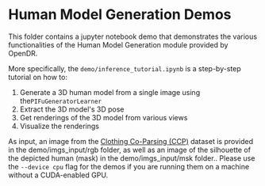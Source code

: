 # Human Model Generation Demos

This folder contains a jupyter notebook demo that demonstrates the various functionalities of the Human Model Generation module provided by OpenDR.

More specifically, the ```demo/inference_tutorial.ipynb```  is a step-by-step tutorial on how to:

1. Generate a 3D human model from a single image using the```PIFuGeneratorLearner```
2. Extract the 3D model's 3D pose
3. Get renderings of the 3D model from various views
4. Visualize the renderings

As input, an image from the [Clothing Co-Parsing (CCP)](https://github.com/bearpaw/clothing-co-parsing) dataset is provided in the demo/imgs_input/rgb folder, as well as an image of the silhouette of the depicted human (mask) in the demo/imgs_input/msk folder..
Please use the `--device cpu` flag for the demos if you are running them on a machine without a CUDA-enabled GPU. 
